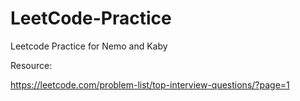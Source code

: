 # LeetCode-Practice
Leetcode Practice for Nemo and Kaby

Resource:

https://leetcode.com/problem-list/top-interview-questions/?page=1
